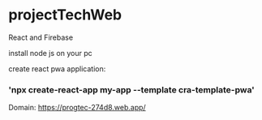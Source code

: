 # projectTechWeb
React and Firebase

install node js on your pc

create react pwa application:

### 'npx create-react-app my-app --template cra-template-pwa'

Domain:
https://progtec-274d8.web.app/
